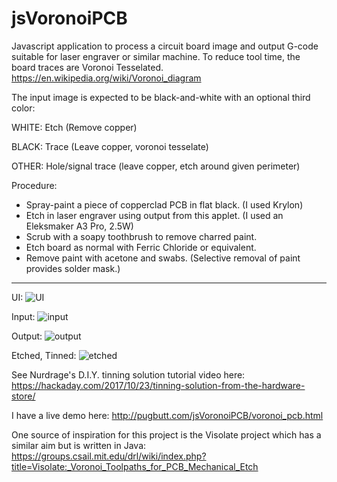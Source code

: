 # jsVoronoiPCB
Javascript application to process a circuit board image and output G-code suitable for laser engraver or similar machine. To reduce tool time, the board traces are Voronoi Tesselated. https://en.wikipedia.org/wiki/Voronoi_diagram

The input image is expected to be black-and-white with an optional third color:

WHITE: Etch (Remove copper)

BLACK: Trace (Leave copper, voronoi tesselate)

OTHER: Hole/signal trace  (leave copper, etch around given perimeter)

Procedure:
- Spray-paint a piece of copperclad PCB in flat black. (I used Krylon)
- Etch in laser engraver using output from this applet. (I used an Eleksmaker A3 Pro, 2.5W)
- Scrub with a soapy toothbrush to remove charred paint.
- Etch board as normal with Ferric Chloride or equivalent.
- Remove paint with acetone and swabs. (Selective removal of paint provides solder mask.)

------
UI:
![UI](http://pugbutt.com/jsVoronoiPCB/img/js_voronoi_ui.png)

Input:
![input](http://pugbutt.com/jsVoronoiPCB/img/input_600dpi.png)

Output:
![output](http://pugbutt.com/jsVoronoiPCB/img/output.png)

Etched, Tinned:
![etched](http://pugbutt.com/jsVoronoiPCB/img/etched.jpg)

See Nurdrage's D.I.Y. tinning solution tutorial video here:
https://hackaday.com/2017/10/23/tinning-solution-from-the-hardware-store/

I have a live demo here:
http://pugbutt.com/jsVoronoiPCB/voronoi_pcb.html

One source of inspiration for this project is the Visolate project which has a similar aim but is written in Java: https://groups.csail.mit.edu/drl/wiki/index.php?title=Visolate:_Voronoi_Toolpaths_for_PCB_Mechanical_Etch
